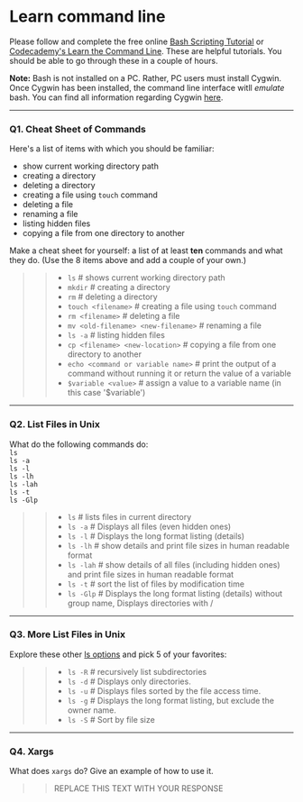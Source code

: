 # Learn command line

Please follow and complete the free online [Bash Scripting Tutorial](https://ryanstutorials.net/bash-scripting-tutorial/) or [Codecademy's Learn the Command Line](https://www.codecademy.com/learn/learn-the-command-line). These are helpful tutorials. You should be able to go through these in a couple of hours.

**Note:** Bash is not installed on a PC. Rather, PC users must install Cygwin. Once Cygwin has been installed, the command line interface witll _emulate_ bash. You can find all information regarding Cygwin [here](https://www.cygwin.com/).

---

### Q1.  Cheat Sheet of Commands  

Here's a list of items with which you should be familiar:  
* show current working directory path
* creating a directory
* deleting a directory
* creating a file using `touch` command
* deleting a file
* renaming a file
* listing hidden files
* copying a file from one directory to another

Make a cheat sheet for yourself: a list of at least **ten** commands and what they do.  (Use the 8 items above and add a couple of your own.)  

> > * `ls` # shows current working directory path
> > * `mkdir` # creating a directory
> > * `rm` # deleting a directory
> > * `touch <filename>` # creating a file using `touch` command
> > * `rm <filename>` # deleting a file
> > * `mv <old-filename> <new-filename>` # renaming a file
> > * `ls -a` # listing hidden files
> > * `cp <filename> <new-location>` # copying a file from one directory to another
> > * `echo <command or variable name>` # print the output of a command without running it or return the value of a variable 
> > * `$variable <value>` # assign a value to a variable name (in this case '$variable')

---

### Q2.  List Files in Unix   

What do the following commands do:  
`ls`  
`ls -a`  
`ls -l`  
`ls -lh`  
`ls -lah`  
`ls -t`  
`ls -Glp`  

> > * `ls` # lists files in current directory  
> > * `ls -a`  # Displays all files (even hidden ones) 
> > * `ls -l`  # Displays the long format listing (details) 
> > * `ls -lh`  # show details and print file sizes in human readable format 
> > * `ls -lah` #  show details of all files (including hidden ones) and print file sizes in human readable format
> > * `ls -t` # sort the list of files by modification time 
> > * `ls -Glp` # Displays the long format listing (details) without group name, Displays directories with /  


---

### Q3.  More List Files in Unix  

Explore these other [ls options](http://www.techonthenet.com/unix/basic/ls.php) and pick 5 of your favorites:

> > * `ls -R` # recursively list subdirectories
> > * `ls -d` # Displays only directories.
> > * `ls -u` # Displays files sorted by the file access time.
> > * `ls -g` # Displays the long format listing, but exclude the owner name.
> > * `ls -S` # Sort by file size

---

### Q4.  Xargs   

What does `xargs` do? Give an example of how to use it.

> > REPLACE THIS TEXT WITH YOUR RESPONSE

 

